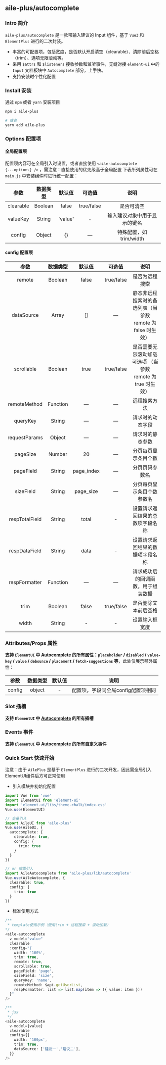 ## aile-plus/autocomplete

### Intro 简介

`aile-plus/autocomplete` 是一款带输入建议的 Input 组件，基于 `Vue3` 和 `ElementPlus` 进行的二次封装。
- 丰富的可配置项，包括宽度，是否默认开启清空（clearable）、清除前后空格（trim）、选项无限滚动等。
- 采用 `$attrs` 和 `$listeners` 接收参数和监听事件，无缝对接 `element-ui` 中的 `Input` 文档板块中 `Autocomplete` 部分，上手快。
- 支持安装时个性化配置

### Install 安装

通过 `npm` 或者 `yarn` 安装项目

```bash
npm i aile-plus

# 或者
yarn add aile-plus
```

### Options 配置项

#### 全局配置项

配置项内容可在全局引入时设置，或者直接使用 `<aile-autocomplete {...options} />` ，需注意：直接使用的优先级高于全局配置
下表所列属性可在 `main.js` 中安装组件时进行统一配置：

|   参数    | 数据类型 | 默认值  |   可选值   |             说明             |
| :-------: | :------: | :-----: | :--------: | :--------------------------: |
| clearable | Boolean  |  false  | true/false |          是否可清空          |
| valueKey  |  String  | 'value' |     -      | 输入建议对象中用于显示的键名 |
|  config   |  Object  |   {}    |     —      |   特殊配置，如 trim/width    |

#### config 配置项

|      参数      | 数据类型 |   默认值   |   可选值   |                             说明                             |
| :------------: | :------: | :--------: | :--------: | :----------------------------------------------------------: |
|     remote     | Boolean  |   false    | true/false |                        是否为远程搜索                        |
|   dataSource   |  Array   |     []     |     —      | 静态非远程搜索时的备选列表（当 参数 remote 为 false 时生效） |
|   scrollable   | Boolean  |    true    | true/false | 是否需要无限滚动加载可选项 （当 参数 remote 为 true 时生效） |
|  remoteMethod  | Function |     —      |     —      |                         远程搜索方法                         |
|    queryKey    |  String  |     —      |     —      |                       请求时的动态字段                       |
| requestParams  |  Object  |     —      |     —      |                       请求时的静态参数                       |
|    pageSize    |  Number  |     20     |     —      |                     分页每页显示条目个数                     |
|   pageField    |  String  | page_index |     —      |                        分页页码参数名                        |
|   sizeField    |  String  | page_size  |     —      |                  分页每页显示条目个数参数名                  |
| respTotalField |  String  |   total    |     -      |               设置请求返回结果的总数项字段名称               |
| respDataField  |  String  |    data    |     -      |               设置请求返回结果的数据项字段名称               |
| respFormatter  | Function |     —      |     —      |              请求成功后的回调函数，用于组装数据              |
|      trim      | Boolean  |   false    | true/false |                     是否删除文本前后空格                     |
|     width      |  String  |     -      |     -      |                        设置输入框宽度                        |

### Attributes/Props 属性

**支持 `ElementUI` 中 [Autocomplete](https://element-plus.org/#/zh-CN/component/Input) 的所有属性：`placeholder` / `disabled` / `value-key` / `value` / `debounce` / `placement` / `fetch-suggestions` 等**，此处仅展示额外属性：

|  参数  | 数据类型 | 默认值 |                说明                |
| :----: | :------: | :----: | :--------------------------------: |
| config |  object  |   -    | 配置项，字段同全局config配置项相同 |

### Slot 插槽

**支持 `ElementUI` 中 [Autocomplete](https://element-plus.org/#/zh-CN/component/Input) 的所有插槽**

### Events 事件

**支持 `ElementUI` 中 [Autocomplete](https://element-plus.org/#/zh-CN/component/Input) 的所有自定义事件**

### Quick Start 快速开始

注意：由于 `AilePlus` 是基于 `ElementPlus` 进行的二次开发，因此需全局引入ElementUI组件后方可正常使用

- 引入模块并初始化配置

```ts
import Vue from 'vue'
import ElementUI from 'element-ui'
import 'element-ui/libs/theme-chalk/index.css'
Vue.use(ElementUI)

// 全量引入
import AileUI from 'aile-plus'
Vue.use(AileUI, {
  autocomplete: {
    clearable: true,
    config: {
      trim: true
    }
  }
})

// or 按需引入
import AileAutocomplete from 'aile-plus/lib/autocomplete'
Vue.use(AileAutocomplete, {
  clearable: true,
  config: {
    trim: true
  }
})

```

- 标准使用方式

```ts
/**
 * template使用示例（使用trim + 远程搜索 + 滚动加载）
*/
<aile-autocomplete
  v-model="value"
  clearable
  :config="{
    width: '100%',
    trim: true,
    remote: true,
    scrollable: true,
    pageField: 'page',
    sizeField: 'size',
    queryKey: 'name',
    remoteMethod: $api.getUserList,
    respFormatter: list => list.map(item => ({ value: item }))
  }"
/>

/**
 * jsx
 */
<aile-autocomplete
  v-model={value}
  clearable
  config={{
    width: '100px',
    trim: true,
    dataSource: ['建议一','建议二'],
  }}
/>
```

